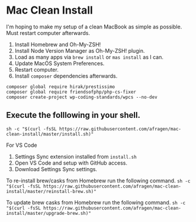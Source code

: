 # Mac Clean Install

I'm hoping to make my setup of a clean MacBook as simple as possible. Must restart computer afterwards.

1. Install Homebrew and Oh-My-ZSH!
2. Install Node Version Manager as Oh-My-ZSH! plugin.
3. Load as many apps via `brew install` or `mas install` as I can.
4. Update MacOS System Preferences.
5. Restart computer.
6. Install `composer` dependencies afterwards.
```
composer global require hirak/prestissimo
composer global require friendsofphp/php-cs-fixer
composer create-project wp-coding-standards/wpcs --no-dev
```


## Execute the folllowing in your shell.
`sh -c "$(curl -fsSL https://raw.githubusercontent.com/afragen/mac-clean-install/master/install.sh)"`

For VS Code
  1. Settings Sync extension installed from `install.sh`
  2. Open VS Code and setup with GitHub access.
  3. Download Settings Sync settings.


To re-install brew/casks from Homebrew run the following command.
`sh -c "$(curl -fsSL https://raw.githubusercontent.com/afragen/mac-clean-install/master/reinstall-brew.sh)"`

To update brew casks from Homebrew run the following command.
`sh -c "$(curl -fsSL https://raw.githubusercontent.com/afragen/mac-clean-install/master/upgrade-brew.sh)"`
